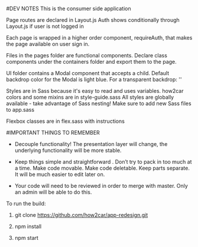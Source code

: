 #DEV NOTES
This is the consumer side application

Page routes are declared in Layout.js
Auth shows conditionally through Layout.js if user is not logged in

Each page is wrapped in a higher order component, requireAuth, that makes the page available on user sign in.

Files in the pages folder are functional components.  Declare class components under the containers folder and export them to the page.

UI folder contains a Modal component that accepts a child.
Default backdrop color for the Modal is light blue.
For a transparent backdrop: '<Modal transparent=true/>'

Styles are in Sass because it's easy to read and uses variables.
how2car colors and some mixins are in style-guide.sass
All styles are globally available - take advantage of Sass nesting!
Make sure to add new Sass files to app.sass

Flexbox classes are in flex.sass with instructions

#IMPORTANT THINGS TO REMEMBER

  - Decouple functionality! The presentation layer will change, the underlying functionality will be more       stable.

  - Keep things simple and straightforward . Don’t try to pack in too much at a time. Make code movable.         Make code deletable. Keep parts separate. It will be much easier to edit later on.

  - Your code will need to be reviewed in order to merge with master. Only an admin will be able to do this.




To run the build:

1. git clone https://github.com/how2car/app-redesign.git

2. npm install

3. npm start
